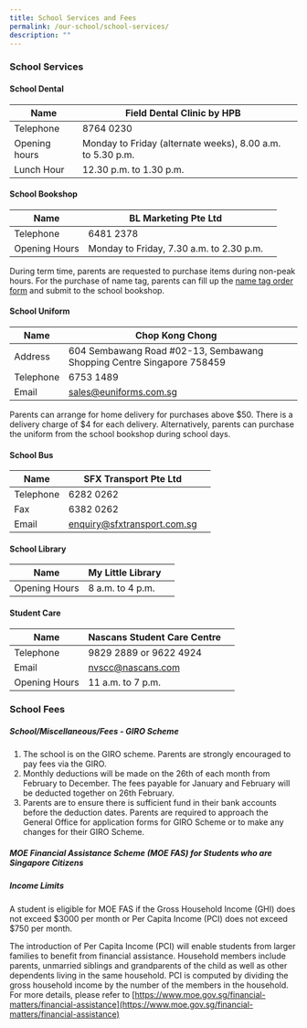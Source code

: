 ```yaml
---
title: School Services and Fees
permalink: /our-school/school-services/
description: ""
---
```

### School Services

#### School Dental 



| Name | Field Dental Clinic by HPB |  |
| -------- | -------- | -------- |
| Telephone | 8764 0230 |    |
| Opening hours  | Monday to Friday (alternate weeks), 8.00 a.m. to 5.30 p.m.     |    |
| Lunch Hour | 12.30 p.m. to 1.30 p.m.

#### School Bookshop 


| Name | BL Marketing Pte Ltd | |
| -------- | -------- | -------- |
| Telephone  | 6481 2378  | |
| Opening Hours | Monday to Friday, 7.30 a.m. to 2.30 p.m.


During term time, parents are requested to purchase items during non-peak hours. For the purchase of name tag, parents can fill up the [name tag order form](/files/nametag%20order.pdf) and submit to the school bookshop.

#### School Uniform


| Name | Chop Kong Chong | |
| -------- | -------- | -------- |
| Address | 604 Sembawang Road #02-13, Sembawang Shopping Centre Singapore 758459 | |
| Telephone | 6753 1489 | |
| Email | sales@euniforms.com.sg| |

Parents can arrange for home delivery for purchases above $50. There is a delivery charge of $4 for each delivery. Alternatively, parents can purchase the uniform from the school bookshop during school days.

#### School Bus


| Name | SFX Transport Pte Ltd | |
| -------- | -------- | -------- |
| Telephone | 6282 0262 | |
| Fax | 6382 0262 | |
| Email | enquiry@sfxtransport.com.sg | |

#### School Library



| Name | My Little Library | |
| -------- | -------- | -------- |
| Opening Hours  | 8 a.m. to 4 p.m.     | |

#### Student Care 


| Name | Nascans Student Care Centre | |
| -------- | -------- | -------- |
| Telephone  | 9829 2889 or 9622 4924  | |
| Email | nvscc@nascans.com | |
| Opening Hours | 11 a.m. to 7 p.m.

### School Fees
##### School/Miscellaneous/Fees - GIRO Scheme
1. The school is on the GIRO scheme. Parents are strongly encouraged to pay fees via the GIRO.
2. Monthly deductions will be made on the 26th of each month from February to December. The fees payable for January and February will be deducted together on 26th February.
3. Parents are to ensure there is sufficient fund in their bank accounts before the deduction dates. Parents are required to approach the General Office for application forms for GIRO Scheme or to make any changes for their GIRO Scheme.

##### MOE Financial Assistance Scheme (MOE FAS) for Students who are Singapore Citizens
##### Income Limits

A student is eligible for MOE FAS if the Gross Household Income (GHI) does not exceed $3000 per month or Per Capita Income (PCI) does not exceed $750 per month.

The introduction of Per Capita Income (PCI) will enable students from larger families to benefit from financial assistance. Household members include parents, unmarried siblings and grandparents of the child as well as other dependents living in the same household. PCI is computed by dividing the gross household income by the number of the members in the household. For more details, please refer to [https://www.moe.gov.sg/financial-matters/financial-assistance](https://www.moe.gov.sg/financial-matters/financial-assistance)




